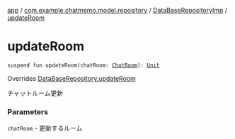 [app](../../index.md) / [com.example.chatmemo.model.repository](../index.md) / [DataBaseRepositoryImp](index.md) / [updateRoom](./update-room.md)

# updateRoom

`suspend fun updateRoom(chatRoom: `[`ChatRoom`](../../com.example.chatmemo.model.entity/-chat-room/index.md)`): `[`Unit`](https://kotlinlang.org/api/latest/jvm/stdlib/kotlin/-unit/index.html)

Overrides [DataBaseRepository.updateRoom](../-data-base-repository/update-room.md)

チャットルーム更新

### Parameters

`chatRoom` - 更新するルーム